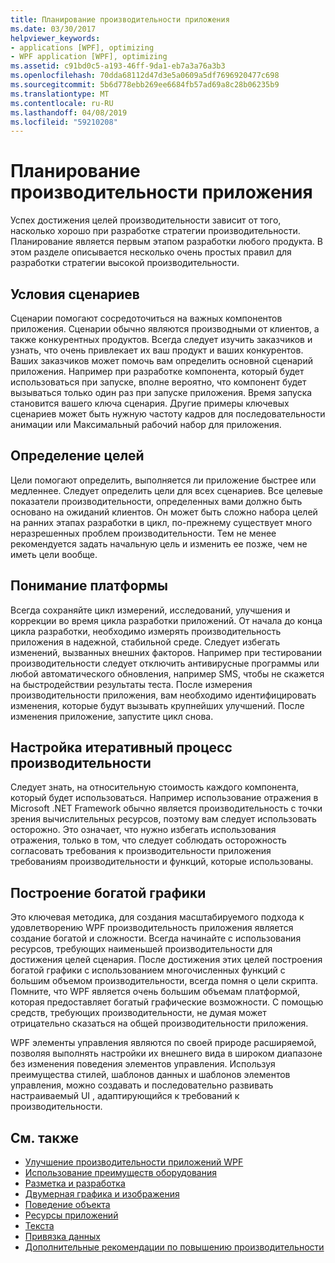```yaml
---
title: Планирование производительности приложения
ms.date: 03/30/2017
helpviewer_keywords:
- applications [WPF], optimizing
- WPF application [WPF], optimizing
ms.assetid: c91bd0c5-a193-46ff-9da1-eb7a3a76a3b3
ms.openlocfilehash: 70dda68112d47d3e5a0609a5df7696920477c698
ms.sourcegitcommit: 5b6d778ebb269ee6684fb57ad69a8c28b06235b9
ms.translationtype: MT
ms.contentlocale: ru-RU
ms.lasthandoff: 04/08/2019
ms.locfileid: "59210208"
---
```

# <a name="planning-for-application-performance"></a>Планирование производительности приложения
Успех достижения целей производительности зависит от того, насколько хорошо при разработке стратегии производительности. Планирование является первым этапом разработки любого продукта. В этом разделе описывается несколько очень простых правил для разработки стратегии высокой производительности.  
  
## <a name="think-in-terms-of-scenarios"></a>Условия сценариев  
 Сценарии помогают сосредоточиться на важных компонентов приложения. Сценарии обычно являются производными от клиентов, а также конкурентных продуктов. Всегда следует изучить заказчиков и узнать, что очень привлекает их ваш продукт и ваших конкурентов. Ваших заказчиков может помочь вам определить основной сценарий приложения. Например при разработке компонента, который будет использоваться при запуске, вполне вероятно, что компонент будет вызываться только один раз при запуске приложения. Время запуска становится вашего ключа сценария. Другие примеры ключевых сценариев может быть нужную частоту кадров для последовательности анимации или Максимальный рабочий набор для приложения.  
  
## <a name="define-goals"></a>Определение целей  
 Цели помогают определить, выполняется ли приложение быстрее или медленнее. Следует определить цели для всех сценариев. Все целевые показатели производительности, определенных вами должно быть основано на ожиданий клиентов. Он может быть сложно набора целей на ранних этапах разработки в цикл, по-прежнему существует много неразрешенных проблем производительности. Тем не менее рекомендуется задать начальную цель и изменить ее позже, чем не иметь цели вообще.  
  
## <a name="understand-your-platform"></a>Понимание платформы  
 Всегда сохраняйте цикл измерений, исследований, улучшения и коррекции во время цикла разработки приложений. От начала до конца цикла разработки, необходимо измерять производительность приложения в надежной, стабильной среде. Следует избегать изменений, вызванных внешних факторов. Например при тестировании производительности следует отключить антивирусные программы или любой автоматического обновления, например SMS, чтобы не скажется на быстродействии результаты теста. После измерения производительности приложения, вам необходимо идентифицировать изменения, которые будут вызывать крупнейших улучшений. После изменения приложение, запустите цикл снова.  
  
## <a name="make-performance-tuning-an-iterative-process"></a>Настройка итеративный процесс производительности  
 Следует знать, на относительную стоимость каждого компонента, который будет использоваться. Например использование отражения в Microsoft .NET Framework обычно является производительность с точки зрения вычислительных ресурсов, поэтому вам следует использовать осторожно. Это означает, что нужно избегать использования отражения, только в том, что следует соблюдать осторожность согласовать требования к производительности приложения требованиям производительности и функций, которые использованы.  
  
## <a name="build-towards-graphical-richness"></a>Построение богатой графики  
 Это ключевая методика, для создания масштабируемого подхода к удовлетворению WPF производительность приложения является создание богатой и сложности. Всегда начинайте с использования ресурсов, требующих наименьшей производительности для достижения целей сценария. После достижения этих целей построения богатой графики с использованием многочисленных функций с большим объемом производительности, всегда помня о цели скрипта. Помните, что WPF является очень большим объемам платформой, которая предоставляет богатый графические возможности. С помощью средств, требующих производительности, не думая может отрицательно сказаться на общей производительности приложения.  
  
 WPF элементы управления являются по своей природе расширяемой, позволяя выполнять настройки их внешнего вида в широком диапазоне без изменения поведения элементов управления. Используя преимущества стилей, шаблонов данных и шаблонов элементов управления, можно создавать и последовательно развивать настраиваемый UI  , адаптирующийся к требований к производительности.  
  
## <a name="see-also"></a>См. также

- [Улучшение производительности приложений WPF](optimizing-wpf-application-performance.md)
- [Использование преимуществ оборудования](optimizing-performance-taking-advantage-of-hardware.md)
- [Разметка и разработка](optimizing-performance-layout-and-design.md)
- [Двумерная графика и изображения](optimizing-performance-2d-graphics-and-imaging.md)
- [Поведение объекта](optimizing-performance-object-behavior.md)
- [Ресурсы приложений](optimizing-performance-application-resources.md)
- [Текста](optimizing-performance-text.md)
- [Привязка данных](optimizing-performance-data-binding.md)
- [Дополнительные рекомендации по повышению производительности](optimizing-performance-other-recommendations.md)
